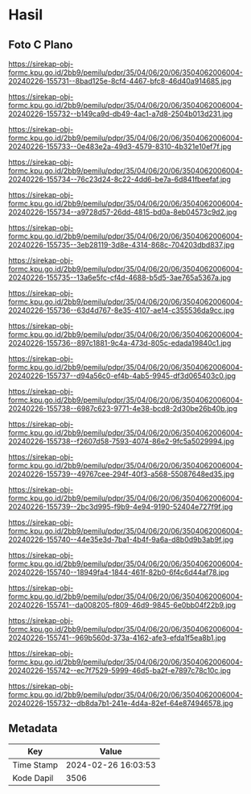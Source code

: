 # Hasil

## Foto C Plano

https://sirekap-obj-formc.kpu.go.id/2bb9/pemilu/pdpr/35/04/06/20/06/3504062006004-20240226-155731--8bad125e-8cf4-4467-bfc8-46d40a914685.jpg

https://sirekap-obj-formc.kpu.go.id/2bb9/pemilu/pdpr/35/04/06/20/06/3504062006004-20240226-155732--b149ca9d-db49-4ac1-a7d8-2504b013d231.jpg

https://sirekap-obj-formc.kpu.go.id/2bb9/pemilu/pdpr/35/04/06/20/06/3504062006004-20240226-155733--0e483e2a-49d3-4579-8310-4b321e10ef7f.jpg

https://sirekap-obj-formc.kpu.go.id/2bb9/pemilu/pdpr/35/04/06/20/06/3504062006004-20240226-155734--76c23d24-8c22-4dd6-be7a-6d841fbeefaf.jpg

https://sirekap-obj-formc.kpu.go.id/2bb9/pemilu/pdpr/35/04/06/20/06/3504062006004-20240226-155734--a9728d57-26dd-4815-bd0a-8eb04573c9d2.jpg

https://sirekap-obj-formc.kpu.go.id/2bb9/pemilu/pdpr/35/04/06/20/06/3504062006004-20240226-155735--3eb28119-3d8e-4314-868c-704203dbd837.jpg

https://sirekap-obj-formc.kpu.go.id/2bb9/pemilu/pdpr/35/04/06/20/06/3504062006004-20240226-155735--13a6e5fc-cf4d-4688-b5d5-3ae765a5367a.jpg

https://sirekap-obj-formc.kpu.go.id/2bb9/pemilu/pdpr/35/04/06/20/06/3504062006004-20240226-155736--63d4d767-8e35-4107-ae14-c355536da9cc.jpg

https://sirekap-obj-formc.kpu.go.id/2bb9/pemilu/pdpr/35/04/06/20/06/3504062006004-20240226-155736--897c1881-9c4a-473d-805c-edada19840c1.jpg

https://sirekap-obj-formc.kpu.go.id/2bb9/pemilu/pdpr/35/04/06/20/06/3504062006004-20240226-155737--d94a56c0-ef4b-4ab5-9945-df3d065403c0.jpg

https://sirekap-obj-formc.kpu.go.id/2bb9/pemilu/pdpr/35/04/06/20/06/3504062006004-20240226-155738--6987c623-9771-4e38-bcd8-2d30be26b40b.jpg

https://sirekap-obj-formc.kpu.go.id/2bb9/pemilu/pdpr/35/04/06/20/06/3504062006004-20240226-155738--f2607d58-7593-4074-86e2-9fc5a5029994.jpg

https://sirekap-obj-formc.kpu.go.id/2bb9/pemilu/pdpr/35/04/06/20/06/3504062006004-20240226-155739--49767cee-294f-40f3-a568-55087648ed35.jpg

https://sirekap-obj-formc.kpu.go.id/2bb9/pemilu/pdpr/35/04/06/20/06/3504062006004-20240226-155739--2bc3d995-f9b9-4e94-9190-52404e727f9f.jpg

https://sirekap-obj-formc.kpu.go.id/2bb9/pemilu/pdpr/35/04/06/20/06/3504062006004-20240226-155740--44e35e3d-7ba1-4b4f-9a6a-d8b0d9b3ab9f.jpg

https://sirekap-obj-formc.kpu.go.id/2bb9/pemilu/pdpr/35/04/06/20/06/3504062006004-20240226-155740--18949fa4-1844-461f-82b0-6f4c6d44af78.jpg

https://sirekap-obj-formc.kpu.go.id/2bb9/pemilu/pdpr/35/04/06/20/06/3504062006004-20240226-155741--da008205-f809-46d9-9845-6e0bb04f22b9.jpg

https://sirekap-obj-formc.kpu.go.id/2bb9/pemilu/pdpr/35/04/06/20/06/3504062006004-20240226-155741--969b560d-373a-4162-afe3-efda1f5ea8b1.jpg

https://sirekap-obj-formc.kpu.go.id/2bb9/pemilu/pdpr/35/04/06/20/06/3504062006004-20240226-155742--ec7f7529-5999-46d5-ba2f-e7897c78c10c.jpg

https://sirekap-obj-formc.kpu.go.id/2bb9/pemilu/pdpr/35/04/06/20/06/3504062006004-20240226-155732--db8da7b1-241e-4d4a-82ef-64e874946578.jpg


## Metadata

| Key        | Value               |
| ---------- | ------------------- |
| Time Stamp | 2024-02-26 16:03:53 |
| Kode Dapil | 3506                |



